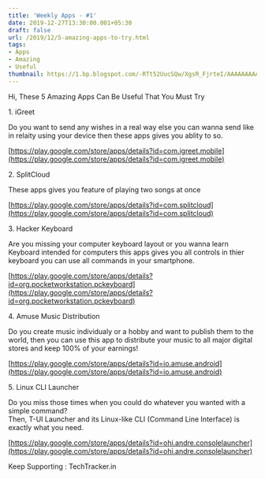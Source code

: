 ```yaml
---
title: 'Weekly Apps - #1'
date: 2019-12-27T13:30:00.001+05:30
draft: false
url: /2019/12/5-amazing-apps-to-try.html
tags: 
- Apps
- Amazing
- Useful
thumbnail: https://1.bp.blogspot.com/-RTt52UucSQw/XgsR_FjrteI/AAAAAAAAAbY/zBY1iPQzqH02MgOXj7yNFvCr0gptHBEywCLcBGAsYHQ/s320/IMG_20191231_144505_333.jpg
---
```


  
Hi, These 5 Amazing Apps Can Be Useful That You Must Try  

  

1\. iGreet

  

Do you want to send any wishes in a real way else you can wanna send like in relaity using your device then these apps gives you ablity to so. 

  

[https://play.google.com/store/apps/details?id=com.igreet.mobile](https://play.google.com/store/apps/details?id=com.igreet.mobile)  

  

2\. SplitCloud

  

These apps gives you feature of playing two songs at once 

  

[https://play.google.com/store/apps/details?id=com.splitcloud](https://play.google.com/store/apps/details?id=com.splitcloud)

  

3\. Hacker Keyboard

  

Are you missing your computer keyboard layout or you wanna learn Keyboard intended for computers this apps gives you all controls in thier keyboard you can use all commands in your smartphone.

  

[https://play.google.com/store/apps/details?id=org.pocketworkstation.pckeyboard](https://play.google.com/store/apps/details?id=org.pocketworkstation.pckeyboard)

  

4\. Amuse Music Distribution

  

Do you create music individualy or a hobby and want to publish them to the world, then you can use this app to distribute your music to all major digital stores and keep 100% of your earnings!

  

[https://play.google.com/store/apps/details?id=io.amuse.android](https://play.google.com/store/apps/details?id=io.amuse.android)

  

5\. Linux CLI Launcher

Do you miss those times when you could do whatever you wanted with a simple command?  
Then, T-UI Launcher and its Linux-like CLI (Command Line Interface) is exactly what you need.

  

[https://play.google.com/store/apps/details?id=ohi.andre.consolelauncher](https://play.google.com/store/apps/details?id=ohi.andre.consolelauncher)

  

Keep Supporting : TechTracker.in